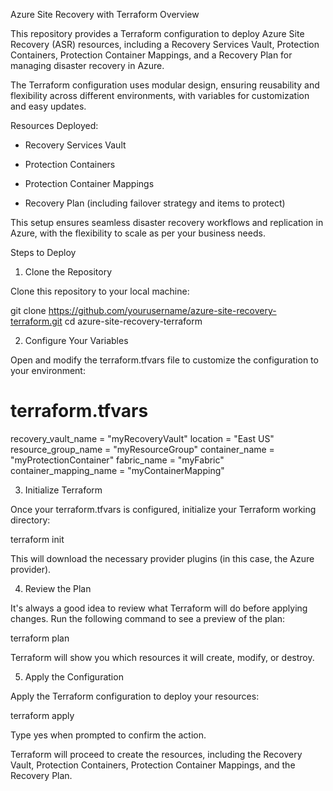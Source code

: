 Azure Site Recovery with Terraform
Overview

This repository provides a Terraform configuration to deploy Azure Site Recovery (ASR) resources, including a Recovery Services Vault, Protection Containers, Protection Container Mappings, and a Recovery Plan for managing disaster recovery in Azure.

The Terraform configuration uses modular design, ensuring reusability and flexibility across different environments, with variables for customization and easy updates.

Resources Deployed:

* Recovery Services Vault

* Protection Containers

* Protection Container Mappings

* Recovery Plan (including failover strategy and items to protect)

This setup ensures seamless disaster recovery workflows and replication in Azure, with the flexibility to scale as per your business needs.

Steps to Deploy
1. Clone the Repository

Clone this repository to your local machine:

git clone https://github.com/yourusername/azure-site-recovery-terraform.git
cd azure-site-recovery-terraform

2. Configure Your Variables

Open and modify the terraform.tfvars file to customize the configuration to your environment:

# terraform.tfvars

recovery_vault_name        = "myRecoveryVault"
location                   = "East US"
resource_group_name        = "myResourceGroup"
container_name             = "myProtectionContainer"
fabric_name                = "myFabric"
container_mapping_name     = "myContainerMapping"

3. Initialize Terraform

Once your terraform.tfvars is configured, initialize your Terraform working directory:

terraform init


This will download the necessary provider plugins (in this case, the Azure provider).

4. Review the Plan

It's always a good idea to review what Terraform will do before applying changes. Run the following command to see a preview of the plan:

terraform plan


Terraform will show you which resources it will create, modify, or destroy.

5. Apply the Configuration

Apply the Terraform configuration to deploy your resources:

terraform apply


Type yes when prompted to confirm the action.

Terraform will proceed to create the resources, including the Recovery Vault, Protection Containers, Protection Container Mappings, and the Recovery Plan.

